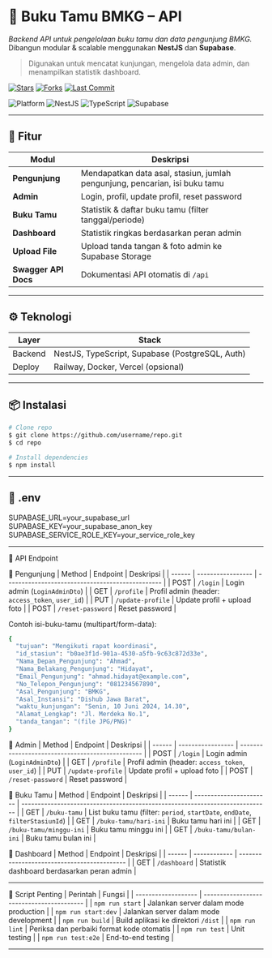 # 📌 Buku Tamu BMKG – API

*Backend API untuk pengelolaan buku tamu dan data pengunjung BMKG.*  
Dibangun modular & scalable menggunakan **NestJS** dan **Supabase**.

> Digunakan untuk mencatat kunjungan, mengelola data admin, dan menampilkan statistik dashboard.

[![Stars](https://img.shields.io/github/stars/marco-sihombing/repo?style=flat-square)](https://github.com/marco-sihombing/repo/stargazers)
[![Forks](https://img.shields.io/github/forks/marco-sihombing/repo?style=flat-square)](https://github.com/marco-sihombing/repo/network)
[![Last Commit](https://img.shields.io/github/last-commit/marco-sihombing/repo?style=flat-square)](https://github.com/marco-sihombing/repo/commits/main)

![Platform](https://img.shields.io/badge/platform-API-blue?style=flat-square)
![NestJS](https://img.shields.io/badge/NestJS-9-red?logo=nestjs&style=flat-square)
![TypeScript](https://img.shields.io/badge/TypeScript-4.x-3178C6?logo=typescript&logoColor=white&style=flat-square)
![Supabase](https://img.shields.io/badge/Supabase-PostgreSQL-3FCF8E?logo=supabase&style=flat-square)

---

## 🚀 Fitur

| Modul                   | Deskripsi                                                                 |
| ----------------------- | ------------------------------------------------------------------------- |
| **Pengunjung**          | Mendapatkan data asal, stasiun, jumlah pengunjung, pencarian, isi buku tamu |
| **Admin**               | Login, profil, update profil, reset password                              |
| **Buku Tamu**           | Statistik & daftar buku tamu (filter tanggal/periode)                     |
| **Dashboard**           | Statistik ringkas berdasarkan peran admin                                |
| **Upload File**         | Upload tanda tangan & foto admin ke Supabase Storage                      |
| **Swagger API Docs**    | Dokumentasi API otomatis di `/api`                                        |

---

## ⚙ Teknologi

| Layer     | Stack                                           |
| --------- | ----------------------------------------------- |
| Backend   | NestJS, TypeScript, Supabase (PostgreSQL, Auth) |
| Deploy    | Railway, Docker, Vercel (opsional)              |

---

## 📦 Instalasi

```bash
# Clone repo
$ git clone https://github.com/username/repo.git
$ cd repo

# Install dependencies
$ npm install
```

---

## 🔐 .env
SUPABASE_URL=your_supabase_url
SUPABASE_KEY=your_supabase_anon_key
SUPABASE_SERVICE_ROLE_KEY=your_service_role_key

---

📜 API Endpoint

📍 Pengunjung
| Method | Endpoint          | Deskripsi                                        |
| ------ | ----------------- | ------------------------------------------------ |
| POST   | `/login`          | Login admin (`LoginAdminDto`)                    |
| GET    | `/profile`        | Profil admin (header: `access_token`, `user_id`) |
| PUT    | `/update-profile` | Update profil + upload foto                      |
| POST   | `/reset-password` | Reset password                                   |

Contoh isi-buku-tamu (multipart/form-data):

```bash
{
  "tujuan": "Mengikuti rapat koordinasi",
  "id_stasiun": "b0ae3f1d-901a-4530-a5fb-9c63c872d33e",
  "Nama_Depan_Pengunjung": "Ahmad",
  "Nama_Belakang_Pengunjung": "Hidayat",
  "Email_Pengunjung": "ahmad.hidayat@example.com",
  "No_Telepon_Pengunjung": "081234567890",
  "Asal_Pengunjung": "BMKG",
  "Asal_Instansi": "Dishub Jawa Barat",
  "waktu_kunjungan": "Senin, 10 Juni 2024, 14.30",
  "Alamat_Lengkap": "Jl. Merdeka No.1",
  "tanda_tangan": "(file JPG/PNG)"
}
```

📍 Admin
| Method | Endpoint          | Deskripsi                                        |
| ------ | ----------------- | ------------------------------------------------ |
| POST   | `/login`          | Login admin (`LoginAdminDto`)                    |
| GET    | `/profile`        | Profil admin (header: `access_token`, `user_id`) |
| PUT    | `/update-profile` | Update profil + upload foto                      |
| POST   | `/reset-password` | Reset password                                   |

📍 Buku Tamu
| Method | Endpoint                | Deskripsi                                                                    |
| ------ | ----------------------- | ---------------------------------------------------------------------------- |
| GET    | `/buku-tamu`            | List buku tamu (filter: `period`, `startDate`, `endDate`, `filterStasiunId`) |
| GET    | `/buku-tamu/hari-ini`   | Buku tamu hari ini                                                           |
| GET    | `/buku-tamu/minggu-ini` | Buku tamu minggu ini                                                         |
| GET    | `/buku-tamu/bulan-ini`  | Buku tamu bulan ini                                                          |

📍 Dashboard
| Method | Endpoint     | Deskripsi                                   |
| ------ | ------------ | ------------------------------------------- |
| GET    | `/dashboard` | Statistik dashboard berdasarkan peran admin |

---

🧪 Script Penting
| Perintah            | Fungsi                                    |
| ------------------- | ----------------------------------------- |
| `npm run start`     | Jalankan server dalam mode production     |
| `npm run start:dev` | Jalankan server dalam mode development    |
| `npm run build`     | Build aplikasi ke direktori `/dist`       |
| `npm run lint`      | Periksa dan perbaiki format kode otomatis |
| `npm run test`      | Unit testing                              |
| `npm run test:e2e`  | End-to-end testing                        |

---
